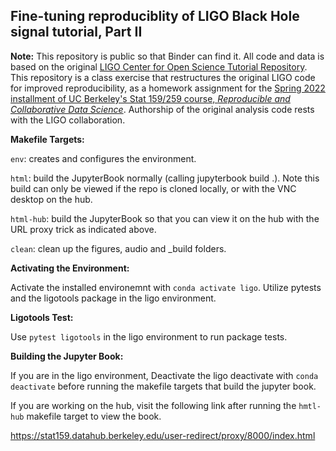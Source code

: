 ## Fine-tuning reproduciblity of LIGO Black Hole signal tutorial, Part II

**Note:** This repository is public so that Binder can find it. All code and data is based on the original [LIGO Center for Open Science Tutorial Repository](https://github.com/losc-tutorial/LOSC_Event_tutorial). This repository is a class exercise that restructures the original LIGO code for improved reproducibility, as a homework assignment for the [Spring 2022 installment of UC Berkeley's Stat 159/259 course, _Reproducible and Collaborative Data Science_](https://ucb-stat-159-s22.github.io). Authorship of the original analysis code rests with the LIGO collaboration.

**Makefile Targets:** 

`env`: creates and configures the environment.

`html`: build the JupyterBook normally (calling jupyterbook build .). Note this build can only be viewed if the repo is cloned locally, or with the VNC desktop on the hub.

`html-hub`: build the JupyterBook so that you can view it on the hub with the URL proxy trick as indicated above.

`clean`: clean up the figures, audio and _build folders.

**Activating the Environment:**

Activate the installed environemnt with `conda activate ligo`. Utilize pytests and the ligotools package in the ligo environment. 

**Ligotools Test:**

Use `pytest ligotools` in the ligo environment to run package tests. 

**Building the Jupyter Book:**

If you are in the ligo environment, Deactivate the ligo deactivate with `conda deactivate` before running the makefile targets that build the jupyter book. 

If you are working on the hub, visit the following link after running the `hmtl-hub` makefile target to view the book.

https://stat159.datahub.berkeley.edu/user-redirect/proxy/8000/index.html